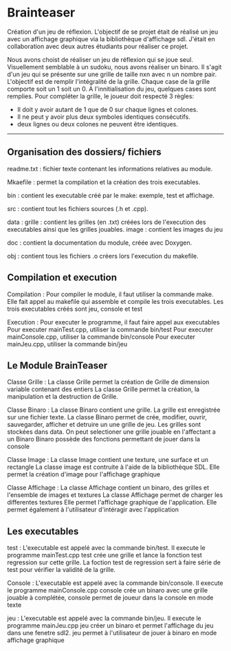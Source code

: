# Brainteaser
Création d'un jeu de réflexion. 
L'objectif de se projet était de réalisé un jeu avec un affichage graphique via la bibliothèque d'affichage sdl.
J'était en collaboration avec deux autres étudiants pour réaliser ce projet.

Nous avons choist de réaliser un jeu de réflexion qui se joue seul. Visuellement semblable à un sudoku, nous avons réaliser un binaro. 
Il s'agit d'un jeu qui se présente sur une grille de taille nxn avec n un nombre pair. L'objectif est de remplir l'intégralité de la grille. 
Chaque case de la grille comporte soit un 1 soit un 0. A l'innitialisation du jeu, quelques cases sont remplies. 
Pour compléter la grille, le joueur doit respecté 3 règles: 
  - Il doit y avoir autant de 1 que de 0 sur chaque lignes et colones. 
  - Il ne peut y avoir plus deux symboles identiques consécutifs.
  - deux lignes ou deux colones ne peuvent être identiques.


------------------------------------------------------------------------------------------------------------------------------------------------------

## Organisation des dossiers/ fichiers ##

readme.txt	: fichier texte contenant les informations relatives au module.

Mkaefile	: permet la compilation et la création des trois executables.

bin		: contient les executable créé par le make: exemple, test et affichage.

src		: contient tout les fichiers sources (.h et .cpp).

data	: grille 	: contient les grilles (en .txt) créées lors de l'execution des executables ainsi que les grilles jouables.
		  image		: contient les images du jeu 

doc		: contient la documentation du module, créée avec Doxygen.

obj		: contient tous les fichiers .o créers lors l'execution du makefile.

## Compilation et execution ##

Compilation	: Pour compiler le module, il faut utiliser la commande make.
		  Elle fait appel au makefile qui assemble et compile les trois executables.
		  Les trois executables créés sont jeu, console et test

Execution	: Pour executer le programme, il faut faire appel aux executables
		  Pour executer mainTest.cpp, utiliser la commande bin/test
		  Pour executer mainConsole.cpp, utiliser la commande bin/console
		  Pour executer mainJeu.cpp, utiliser la commande bin/jeu

## Le Module BrainTeaser ##

Classe Grille		: La classe Grille permet la création de Grille de dimension variable contenant des entiers
			  La classe Grille permet la création, la manipulation et la destruction de Grille.

Classe Binaro		: La classe Binaro contient une grille.
			  La grille est enregistrée sur une fichier texte. 
			  La classe Binaro permet de crée, modifier, ouvrir, sauvegarder, afficher et detruire un une grille de jeu.
              Les grilles sont stockées dans data. On peut selectioner une grille jouable en l'affectant a un Binaro
              Binaro possède des fonctions permettant de jouer dans la console

Classe Image	 	: La classe Image contient une texture, une surface et un rectangle
			  La classe image est contruite à l'aide de la bibliothèque SDL.
			  Elle permet la création d'image pour l'affichage graphique

Classe Affichage	: La classe Affichage contient un binaro, des grilles et l'ensemble de images et textures 
			  La classe Affichage permet de charger les differentes textures 
			  Elle permet l'affichage graphique de l'application.
			  Elle permet également à l'utilisateur d'intéragir avec l'application


## Les executables ##

test		: L'executable est appelé avec la commande bin/test. Il execute le programme mainTest.cpp
		  test crée une grille et lance la fonction test regression sur cette grille.
		  La foction test de regression sert à faire série de test pour vérifier la validité de la grille.

Console	: L'executable est appelé avec la commande bin/console. Il execute le programme mainConsole.cpp
		  console crée un binaro avec une grille jouable à complétée,
		  console permet de joueur dans la console en mode texte 

jeu	: L'executable est appelé avec la commande bin/jeu. Il execute le programme mainJeu.cpp
		  jeu créer un binaro et permet l'affichage du jeu dans une fenetre sdl2.
		  jeu permet à l'utilisateur de jouer à binaro en mode affichage graphique
